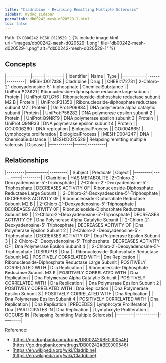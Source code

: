 ```yaml
---
title: "Cladribine - Relapsing Remitting Multiple Sclerosis"
sidebar: mydoc_sidebar
permalink: db00242-mesh-d020529-1.html
toc: false 
---
```



Path ID: `DB00242_MESH_D020529_1`
{% include image.html url="images/db00242-mesh-d020529-1.png" file="db00242-mesh-d020529-1.png" alt="db00242-mesh-d020529-1" %}

## Concepts

|------------|------|---------|
| Identifier | Name | Type    |
|------------|------|---------|
| MESH:D017338 | Cladribine | Drug |
| CHEBI:172731 | 2-Chloro-2'-deoxyadenosine-5'-triphosphate | ChemicalSubstance |
| UniProt:P23921 | Ribonucleoside-diphosphate reductase large subunit | Protein |
| UniProt:Q7LG56 | Ribonucleoside-diphosphate reductase subunit M2 B | Protein |
| UniProt:P31350 | Ribonucleoside-diphosphate reductase subunit M2 | Protein |
| UniProt:P09884 | DNA polymerase alpha catalytic subunit | Protein |
| UniProt:P56282 | DNA polymerase epsilon subunit 2 | Protein |
| UniProt:Q9NRF9 | DNA polymerase epsilon subunit 3 | Protein |
| UniProt:Q9NR33 | DNA polymerase epsilon subunit 4 | Protein |
| GO:0006260 | DNA replication | BiologicalProcess |
| GO:0046651 | Lymphocyte proliferation | BiologicalProcess |
| MESH:D004247 | DNA | ChemicalSubstance |
| MESH:D020529 | Relapsing remitting multiple sclerosis | Disease |
|------------|------|---------|

## Relationships

|---------|-----------|---------|
| Subject | Predicate | Object  |
|---------|-----------|---------|
| Cladribine | HAS METABOLITE | 2-Chloro-2'-Deoxyadenosine-5'-Triphosphate |
| 2-Chloro-2'-Deoxyadenosine-5'-Triphosphate | DECREASES ACTIVITY OF | Ribonucleoside-Diphosphate Reductase Large Subunit |
| 2-Chloro-2'-Deoxyadenosine-5'-Triphosphate | DECREASES ACTIVITY OF | Ribonucleoside-Diphosphate Reductase Subunit M2 B |
| 2-Chloro-2'-Deoxyadenosine-5'-Triphosphate | DECREASES ACTIVITY OF | Ribonucleoside-Diphosphate Reductase Subunit M2 |
| 2-Chloro-2'-Deoxyadenosine-5'-Triphosphate | DECREASES ACTIVITY OF | Dna Polymerase Alpha Catalytic Subunit |
| 2-Chloro-2'-Deoxyadenosine-5'-Triphosphate | DECREASES ACTIVITY OF | Dna Polymerase Epsilon Subunit 2 |
| 2-Chloro-2'-Deoxyadenosine-5'-Triphosphate | DECREASES ACTIVITY OF | Dna Polymerase Epsilon Subunit 3 |
| 2-Chloro-2'-Deoxyadenosine-5'-Triphosphate | DECREASES ACTIVITY OF | Dna Polymerase Epsilon Subunit 4 |
| 2-Chloro-2'-Deoxyadenosine-5'-Triphosphate | DISRUPTS | Dna |
| Ribonucleoside-Diphosphate Reductase Subunit M2 | POSITIVELY CORRELATED WITH | Dna Replication |
| Ribonucleoside-Diphosphate Reductase Large Subunit | POSITIVELY CORRELATED WITH | Dna Replication |
| Ribonucleoside-Diphosphate Reductase Subunit M2 B | POSITIVELY CORRELATED WITH | Dna Replication |
| Dna Polymerase Alpha Catalytic Subunit | POSITIVELY CORRELATED WITH | Dna Replication |
| Dna Polymerase Epsilon Subunit 2 | POSITIVELY CORRELATED WITH | Dna Replication |
| Dna Polymerase Epsilon Subunit 3 | POSITIVELY CORRELATED WITH | Dna Replication |
| Dna Polymerase Epsilon Subunit 4 | POSITIVELY CORRELATED WITH | Dna Replication |
| Dna Replication | PRECEDES | Lymphocyte Proliferation |
| Dna | PARTICIPATES IN | Dna Replication |
| Lymphocyte Proliferation | OCCURS IN | Relapsing Remitting Multiple Sclerosis |
|---------|-----------|---------|

Reference: 
  - [https://go.drugbank.com/drugs/DB00242#BE0000546](https://go.drugbank.com/drugs/DB00242#BE0000546)
  - [https://en.wikipedia.org/wiki/Cladribine](https://en.wikipedia.org/wiki/Cladribine)
